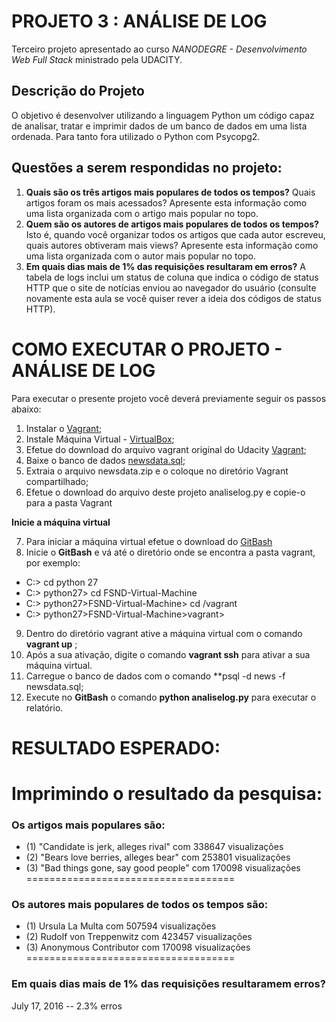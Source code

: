 # PROJETO 3 : ANÁLISE DE LOG
Terceiro projeto apresentado ao curso *NANODEGRE - Desenvolvimento Web Full Stack* ministrado pela UDACITY.

## Descrição do Projeto
O objetivo é desenvolver utilizando a linguagem Python um código capaz de analisar, tratar e imprimir dados de um banco de dados em uma lista ordenada. Para tanto fora utilizado o Python com Psycopg2. 

## Questões a serem respondidas no projeto:
1.  **Quais são os três artigos mais populares de todos os tempos?** Quais artigos foram os mais acessados? Apresente esta informação como uma lista organizada com o artigo mais popular no topo.
2. **Quem são os autores de artigos mais populares de todos os tempos?** Isto é, quando você organizar todos os artigos que cada autor escreveu, quais autores obtiveram mais views? Apresente esta informação como uma lista organizada com o autor mais popular no topo.
3. **Em quais dias mais de 1% das requisições resultaram em erros?** A tabela de logs inclui um status de coluna que indica o código de status HTTP que o site de notícias enviou ao navegador do usuário (consulte novamente esta aula se você quiser rever a ideia dos códigos de status HTTP).

# COMO EXECUTAR O PROJETO - ANÁLISE DE LOG
Para executar o presente projeto você deverá previamente seguir os passos abaixo:

1. Instalar o [Vagrant](https://www.vagrantup.com/);
2. Instale Máquina Virtual - [VirtualBox](https://www.virtualbox.org/);
3. Efetue do download do arquivo vagrant original do Udacity [Vagrant](https://github.com/udacity/fullstack-nanodegree-vm
);
4. Baixe o banco de dados [newsdata.sql](https://d17h27t6h515a5.cloudfront.net/topher/2016/August/57b5f748_newsdata/newsdata.zip);
5. Extraia o arquivo newsdata.zip e o coloque no diretório Vagrant compartilhado;
6. Efetue o download do arquivo deste projeto analiselog.py e copie-o para a pasta Vagrant

**Inicie a máquina virtual**

7. Para iniciar a máquina virtual efetue o download do [GitBash](https://git-scm.com/downloads)
8. Inicie o **GitBash** e vá até o diretório onde se encontra a pasta vagrant, por exemplo:

- C:> cd python 27
- C:> python27> cd FSND-Virtual-Machine
- C:> python27>FSND-Virtual-Machine> cd /vagrant
- C:> python27>FSND-Virtual-Machine>vagrant>

9. Dentro do diretório vagrant ative a máquina virtual com o comando **vagrant up** ;
10. Após a sua ativação, digite o comando **vagrant ssh** para ativar a sua máquina virtual.
11. Carregue o banco de dados com o comando **psql -d news -f newsdata.sql;
12. Execute no **GitBash** o comando **python analiselog.py** para executar o relatório.

# RESULTADO ESPERADO:
Imprimindo o resultado da pesquisa:
====================================
### Os artigos mais populares são:

- (1) "Candidate is jerk, alleges rival" com 338647 visualizações
- (2) "Bears love berries, alleges bear" com 253801 visualizações
- (3) "Bad things gone, say good people" com 170098 visualizações
====================================
### Os autores mais populares de todos os tempos são:

- (1) Ursula La Multa com 507594 visualizações
- (2) Rudolf von Treppenwitz com 423457 visualizações
- (3) Anonymous Contributor com 170098 visualizações
====================================
### Em quais dias mais de 1% das requisições resultaramem erros?

July 17, 2016 -- 2.3% erros
